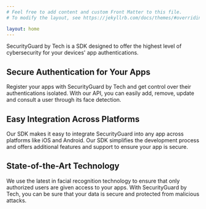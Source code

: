 ```yaml
---
# Feel free to add content and custom Front Matter to this file.
# To modify the layout, see https://jekyllrb.com/docs/themes/#overriding-theme-defaults

layout: home
---
```


SecurityGuard by Tech is a SDK designed to offer the highest level of cybersecurity for your
devices' app authentications.

## Secure Authentication for Your Apps

Register your apps with SecurityGuard by Tech and get control over their authentications isolated.
With our API, you can easily add, remove, update and consult a user through its face detection.

## Easy Integration Across Platforms

Our SDK makes it easy to integrate SecurityGuard into any app across platforms like iOS and
Android. Our SDK simplifies the development process and offers additional features and support to
ensure your app is secure.

## State-of-the-Art Technology

We use the latest in facial recognition technology to ensure that only authorized users are given
access to your apps. With SecurityGuard by Tech, you can be sure that your data is secure and
protected from malicious attacks.
